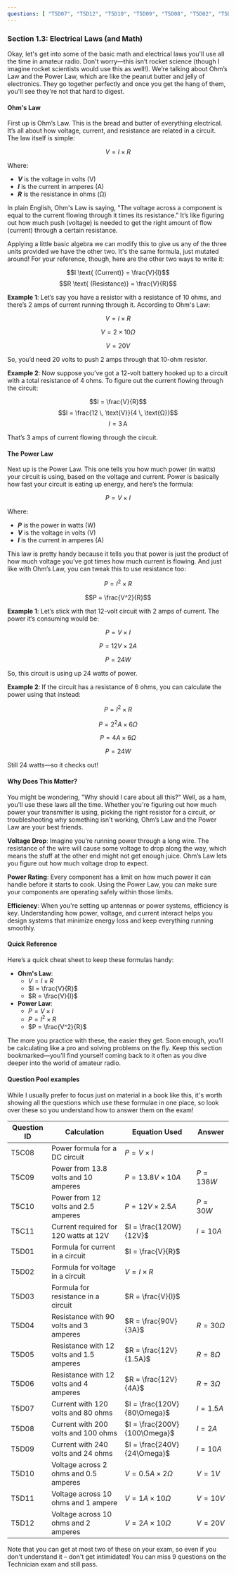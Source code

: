 ```yaml
---
questions: [ "T5D07", "T5D12", "T5D10", "T5D09", "T5D08", "T5D02", "T5D06", "T5D01", "T5D03", "T5D11", "T5C08", "T5C09", "T5C10", "T5C11", "T5D04", "T5D05" ]
---
```


### Section 1.3: Electrical Laws (and Math)

Okay, let's get into some of the basic math and electrical laws you'll use all the time in amateur radio. Don't worry—this isn’t rocket science (though I imagine rocket scientists would use this as well!). We’re talking about Ohm’s Law and the Power Law, which are like the peanut butter and jelly of electronics. They go together perfectly and once you get the hang of them, you'll see they're not that hard to digest.

#### Ohm's Law

First up is Ohm’s Law. This is the bread and butter of everything electrical. It’s all about how voltage, current, and resistance are related in a circuit. The law itself is simple:

$$V = I \times R$$

Where:
- **$V$** is the voltage in volts (V)
- **$I$** is the current in amperes (A)
- **$R$** is the resistance in ohms (Ω)

In plain English, Ohm's Law is saying, "The voltage across a component is equal to the current flowing through it times its resistance." It’s like figuring out how much push (voltage) is needed to get the right amount of flow (current) through a certain resistance.

Applying a little basic algebra we can modify this to give us any of the three units provided we have the other two. It's the same formula, just mutated around! For your reference, though, here are the other two ways to write it:

$$I \text{ (Current)} = \frac{V}{I}$$
$$R \text{ (Resistance)} = \frac{V}{R}$$

**Example 1**: 
Let’s say you have a resistor with a resistance of 10 ohms, and there’s 2 amps of current running through it. According to Ohm's Law:

$$V = I \times R$$

$$V = 2 \times 10\Omega$$

$$V = 20V$$

So, you’d need 20 volts to push 2 amps through that 10-ohm resistor.

**Example 2**: 
Now suppose you’ve got a 12-volt battery hooked up to a circuit with a total resistance of 4 ohms. To figure out the current flowing through the circuit:

$$I = \frac{V}{R}$$
$$I = \frac{12 \, \text{V}}{4 \, \text{Ω}}$$
$$I = 3 \, \text{A}$$

That’s 3 amps of current flowing through the circuit.

#### The Power Law

Next up is the Power Law. This one tells you how much power (in watts) your circuit is using, based on the voltage and current. Power is basically how fast your circuit is eating up energy, and here’s the formula:

$$P = V \times I$$

Where:
- **$P$** is the power in watts (W)
- **$V$** is the voltage in volts (V)
- **$I$** is the current in amperes (A)

This law is pretty handy because it tells you that power is just the product of how much voltage you’ve got times how much current is flowing. And just like with Ohm’s Law, you can tweak this to use resistance too:

$$P = I^2 \times R$$

$$P = \frac{V^2}{R}$$

**Example 1**:
Let’s stick with that 12-volt circuit with 2 amps of current. The power it’s consuming would be:

$$P = V \times I$$

$$P = 12V \times 2A$$

$$P = 24W$$

So, this circuit is using up 24 watts of power.

**Example 2**:
If the circuit has a resistance of 6 ohms, you can calculate the power using that instead:

$$P = I^2 \times R$$

$$P = 2^2A \times 6\Omega$$

$$P = 4A \times 6\Omega$$

$$P = 24W$$

Still $24$ watts—so it checks out!

#### Why Does This Matter?

You might be wondering, "Why should I care about all this?" Well, as a ham, you'll use these laws all the time. Whether you're figuring out how much power your transmitter is using, picking the right resistor for a circuit, or troubleshooting why something isn't working, Ohm’s Law and the Power Law are your best friends.

**Voltage Drop**: Imagine you’re running power through a long wire. The resistance of the wire will cause some voltage to drop along the way, which means the stuff at the other end might not get enough juice. Ohm’s Law lets you figure out how much voltage drop to expect.

**Power Rating**: Every component has a limit on how much power it can handle before it starts to cook. Using the Power Law, you can make sure your components are operating safely within those limits.

**Efficiency**: When you're setting up antennas or power systems, efficiency is key. Understanding how power, voltage, and current interact helps you design systems that minimize energy loss and keep everything running smoothly.

#### Quick Reference

Here’s a quick cheat sheet to keep these formulas handy:

- **Ohm's Law**: 
  - $V = I \times R$
  - $I = \frac{V}{R}$
  - $R = \frac{V}{I}$
- **Power Law**:
  - $P = V \times I$
  - $P = I^2 \times R$
  - $P = \frac{V^2}{R}$

The more you practice with these, the easier they get. Soon enough, you’ll be calculating like a pro and solving problems on the fly. Keep this section bookmarked—you’ll find yourself coming back to it often as you dive deeper into the world of amateur radio.

#### Question Pool examples

While I usually prefer to focus just on material in a book like this, it's worth showing all the questions which use these formulae in one place, so look over these so you understand how to answer them on the exam!

| **Question ID** | **Calculation**                         | **Equation Used**                    | **Answer** |
|-----------------|-----------------------------------------|--------------------------------------|------------|
| T5C08           | Power formula for a DC circuit          | $P = V \times I$                     |            |
| T5C09           | Power from 13.8 volts and 10 amperes    | $P = 13.8V \times 10A$               | $P = 138W$ |
| T5C10           | Power from 12 volts and 2.5 amperes     | $P = 12V \times 2.5A$                | $P = 30W$  |
| T5C11           | Current required for 120 watts at 12V   | $I = \frac{120W}{12V}$               | $I = 10A$  |
| T5D01           | Formula for current in a circuit        | $I = \frac{V}{R}$                    |            |
| T5D02           | Formula for voltage in a circuit        | $V = I \times R$                     |            |
| T5D03           | Formula for resistance in a circuit     | $R = \frac{V}{I}$                    |            |
| T5D04           | Resistance with 90 volts and 3 amperes  | $R = \frac{90V}{3A}$                 | $R = 30\Omega$ |
| T5D05           | Resistance with 12 volts and 1.5 amperes| $R = \frac{12V}{1.5A}$               | $R = 8\Omega$  |
| T5D06           | Resistance with 12 volts and 4 amperes  | $R = \frac{12V}{4A}$                 | $R = 3\Omega$  |
| T5D07           | Current with 120 volts and 80 ohms      | $I = \frac{120V}{80\Omega}$          | $I = 1.5A$ |
| T5D08           | Current with 200 volts and 100 ohms     | $I = \frac{200V}{100\Omega}$         | $I = 2A$   |
| T5D09           | Current with 240 volts and 24 ohms      | $I = \frac{240V}{24\Omega}$          | $I = 10A$  |
| T5D10           | Voltage across 2 ohms and 0.5 amperes   | $V = 0.5A \times 2\Omega$            | $V = 1V$   |
| T5D11           | Voltage across 10 ohms and 1 ampere     | $V = 1A \times 10\Omega$             | $V = 10V$  |
| T5D12           | Voltage across 10 ohms and 2 amperes    | $V = 2A \times 10\Omega$             | $V = 20V$  |

Note that you can get at most two of these on your exam, so even if you don't understand it – don't get intimidated! You can miss 9 questions on the Technician exam and still pass.
